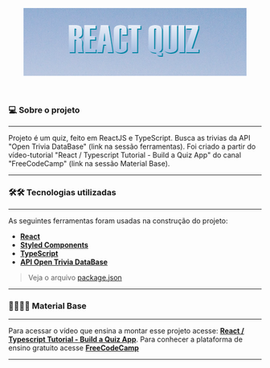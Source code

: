 <p align="center">
   <img src="./src/images/logo.PNG" alt="React Quiz"/>
</p>

</br>

### 💻 Sobre o projeto

---

Projeto é um quiz, feito em ReactJS e TypeScript. Busca as trivias da API "Open Trivia DataBase" (link na sessão ferramentas).
Foi criado a partir do vídeo-tutorial "React / Typescript Tutorial - Build a Quiz App" do canal "FreeCodeCamp" (link na sessão Material Base).

---

### 🛠🛠 Tecnologias utilizadas

---

As seguintes ferramentas foram usadas na construção do projeto:

- **[React](https://reactjs.org/)**
- **[Styled Components](https://github.com/styled-components/styled-components)**
- **[TypeScript](https://www.typescriptlang.org/)**
- **[API Open Trivia DataBase](https://opentdb.com/api_config.php)**

> Veja o arquivo [package.json](https://github.com/fagnerzulin/quiz-react-app/blob/main/package.json)

---

### 👩‍🏫👨‍🏫 Material Base

---

Para acessar o vídeo que ensina a montar esse projeto acesse: **[React / Typescript Tutorial - Build a Quiz App](https://www.youtube.com/watch?v=F2JCjVSZlG0)**. Para conhecer a plataforma de ensino gratuito acesse **[FreeCodeCamp](https://www.freecodecamp.org/learn/)**

---
